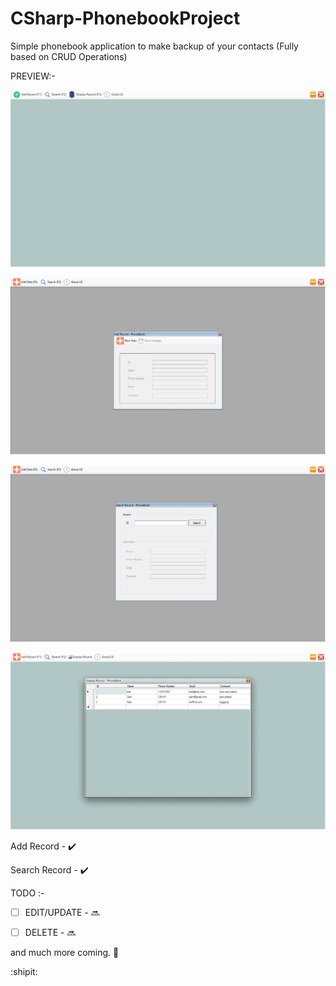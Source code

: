 # CSharp-PhonebookProject

Simple phonebook application to make backup of your contacts (Fully based on CRUD Operations)


PREVIEW:-

![](./Images/1-Phonebook-Snip.jpg)

![](./Images/2-Phonebook-Snip.jpg)

![](./Images/3-Phonebook-Snip.jpg)

![](./Images/4-Phonebook-Snip.jpg)


Add Record - :heavy_check_mark:

Search Record - :heavy_check_mark:


TODO :-

- [ ] EDIT/UPDATE - :soon:

- [ ] DELETE - :soon:

and much more coming. :eyes:

:shipit:
